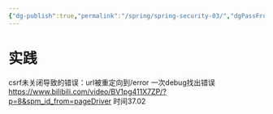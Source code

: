```yaml
---
{"dg-publish":true,"permalink":"/spring/spring-security-03/","dgPassFrontmatter":true}
---
```


# 实践

csrf未关闭导致的错误：url被重定向到/error
一次debug找出错误
https://www.bilibili.com/video/BV1pg411X7ZP/?p=8&spm_id_from=pageDriver  时间37.02

